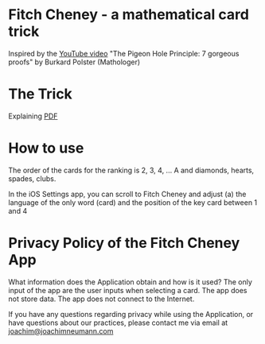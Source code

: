 # Fitch Cheney - a mathematical card trick

Inspired by the [YouTube video](https://www.youtube.com/watch?v=TCZ3YwbcDaw) "The Pigeon Hole Principle: 7 gorgeous proofs" by Burkard Polster (Mathologer)

# The Trick
Explaining [PDF](https://web.northeastern.edu/seigen/11Magic/FitchCheneyFiveCardCount/Fitch%20Cheney%27s%20Five%20Card%20Trick%20-%20Colm%20Mulcahy.pdf)

# How to use
The order of the cards for the ranking is 2, 3, 4, ... A and diamonds, hearts, spades, clubs.

In the iOS Settings app, you can scroll to Fitch Cheney and adjust (a) the language of the only word (card) and the position of the key card between 1 and 4

# Privacy Policy of the Fitch Cheney App

What information does the Application obtain and how is it used?
The only input of the app are the user inputs when selecting a card. The app does not store data. The app does not connect to the Internet.

If you have any questions regarding privacy while using the Application, or have questions about our practices, please contact me via email at joachim@joachimneumann.com
